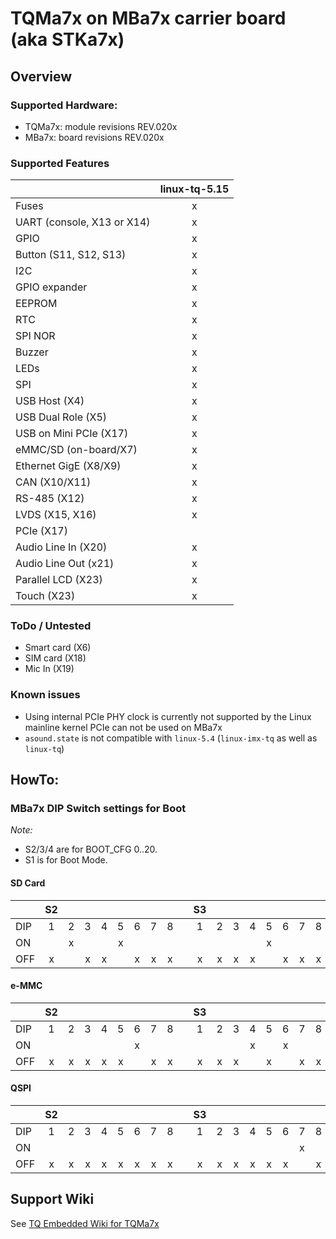 # TQMa7x on MBa7x carrier board (aka STKa7x)

## Overview

### Supported Hardware:

* TQMa7x: module revisions REV.020x
* MBa7x:  board revisions REV.020x

### Supported Features

|                              | linux-tq-5.15 |
| ---------------------------- | :-----------: |
| Fuses                        |      x        |
| UART (console, X13 or X14)   |      x        |
| GPIO                         |      x        |
| Button (S11, S12, S13)       |      x        |
| I2C                          |      x        |
| GPIO expander                |      x        |
| EEPROM                       |      x        |
| RTC                          |      x        |
| SPI NOR                      |      x        |
| Buzzer                       |      x        |
| LEDs                         |      x        |
| SPI                          |      x        |
| USB Host (X4)                |      x        |
| USB Dual Role (X5)           |      x        |
| USB on Mini PCIe (X17)       |      x        |
| eMMC/SD (on-board/X7)        |      x        |
| Ethernet GigE (X8/X9)        |      x        |
| CAN (X10/X11)                |      x        |
| RS-485 (X12)                 |      x        |
| LVDS (X15, X16)              |      x        |
| PCIe (X17)                   |               |
| Audio Line In (X20)          |      x        |
| Audio Line Out (x21)         |      x        |
| Parallel LCD (X23)           |      x        |
| Touch (X23)                  |      x        |

### ToDo / Untested
* Smart card (X6)
* SIM card (X18)
* Mic In (X19)

### Known issues

- Using internal PCIe PHY clock is currently not supported by the Linux mainline kernel
  PCIe can not be used on MBa7x
- `asound.state` is not compatible with `linux-5.4` (`linux-imx-tq` as well as `linux-tq`)

## HowTo:

### MBa7x DIP Switch settings for Boot

_Note:_

* S2/3/4 are for BOOT_CFG 0..20.
* S1 is for Boot Mode.

#### SD Card

|         |  S2  |     |     |     |     |     |     |     |    |  S3  |     |     |     |     |     |     |     |    |  S4 |     |     |     |    |  S1 |     |
| ------- | :--: | :-: | :-: | :-: | :-: | :-: | :-: | :-: | -- | :--: | :-: | :-: | :-: | :-: | :-: | :-: | :-: | -- | :-: | :-: | :-: | :-: | -- | :-: | :-: |
| DIP     |  1   |  2  |  3  |  4  |  5  |  6  |  7  |  8  |    |  1   |  2  |  3  |  4  |  5  |  6  |  7  |  8  |    |  1  |  2  |  3  |  4  |    |  1  |  2  |
| ON      |      |  x  |     |     |  x  |     |     |     |    |      |     |     |     |  x  |     |     |     |    |     |     |     |     |    |  x  |     |
| OFF     |  x   |     |  x  |  x  |     |  x  |  x  |  x  |    |  x   |  x  |  x  |  x  |     |  x  |  x  |  x  |    |  -  |  -  |  -  |  -  |    |     |  x  |

#### e-MMC

|         |  S2  |     |     |     |     |     |     |     |    |  S3  |     |     |     |     |     |     |     |    |  S4 |     |     |     |    |  S1 |     |
| ------- | :--: | :-: | :-: | :-: | :-: | :-: | :-: | :-: | -- | :--: | :-: | :-: | :-: | :-: | :-: | :-: | :-: | -- | :-: | :-: | :-: | :-: | -- | :-: | :-: |
| DIP     |  1   |  2  |  3  |  4  |  5  |  6  |  7  |  8  |    |  1   |  2  |  3  |  4  |  5  |  6  |  7  |  8  |    |  1  |  2  |  3  |  4  |    |  1  |  2  |
| ON      |      |     |     |     |     |  x  |     |     |    |      |     |     |  x  |     |  x  |     |     |    |     |     |     |     |    |  x  |     |
| OFF     |  x   |  x  |  x  |  x  |  x  |     |  x  |  x  |    |  x   |  x  |  x  |     |  x  |     |  x  |  x  |    |  -  |  -  |  -  |  -  |    |     |  x  |

#### QSPI

|         |  S2  |     |     |     |     |     |     |     |    |  S3  |     |     |     |     |     |     |     |    |  S4 |     |     |     |    |  S1 |     |
| ------- | :--: | :-: | :-: | :-: | :-: | :-: | :-: | :-: | -- | :--: | :-: | :-: | :-: | :-: | :-: | :-: | :-: | -- | :-: | :-: | :-: | :-: | -- | :-: | :-: |
| DIP     |  1   |  2  |  3  |  4  |  5  |  6  |  7  |  8  |    |  1   |  2  |  3  |  4  |  5  |  6  |  7  |  8  |    |  1  |  2  |  3  |  4  |    |  1  |  2  |
| ON      |      |     |     |     |     |     |     |     |    |      |     |     |     |     |     |  x  |     |    |     |     |     |     |    |  x  |     |
| OFF     |  x   |  x  |  x  |  x  |  x  |  x  |  x  |  x  |    |  x   |  x  |  x  |  x  |  x  |  x  |     |  x  |    |  -  |  -  |  -  |  -  |    |     |  x  |

## Support Wiki

See [TQ Embedded Wiki for TQMa7x](https://support.tq-group.com/en/arm/tqma7x)

